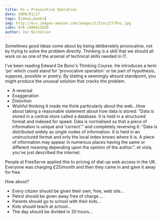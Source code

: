 ```yaml
---
title: Po = Provocative Operation
date: 2006/01/27
tags: [ideas,books]
img: http://ecx.images-amazon.com/images/I/51xzjCY7PoL.jpg
isbn: 978-1406612028
author: Jez Nicholson
---
```

Sometimes good ideas come about by being deliberately provocative, not by trying to solve the problem directly. Thinking is a skill that we should all work on as one of the arsenal of technical skills needed in IT.

I've been reading Edward De Bono's Thinking Course. He introduces a term 'po' which could stand for 'provocative operation' or be part of hypothesis, suppose, possible or poetry. By stating a seemingly absurd standpoint, you might produce the unusual solution that cracks the problem.

* A reversal
* Exaggeration
* Distortion
* Wishful thinking
It made me think particularly about the web...How about taking a reasonable statement about how data is stored: "Data is stored in a central store called a database. It is held in a structured format and indexed for speed. Data is normalised so that a piece of information is unique and 'correct'." and completely reversing it: "Data is distributed widely as single nodes of information. It is held in an unstructured format and only the local index knows where it is. A piece of information may appear in numerous places having the same or different meaning depending upon the opinion of the author.". et viola, you've just described the internet.

People at FreeServe applied this to pricing of dial-up web access in the UK. Everyone was charging £25/month and then they came in and gave it away for free.

How about?

* Every citizen should be given their own, free, web site...
* Petrol should be given away free of charge....
* Parents should go to school with their kids...
* Kids should teach at school...
* The day should be divided in 20 hours...